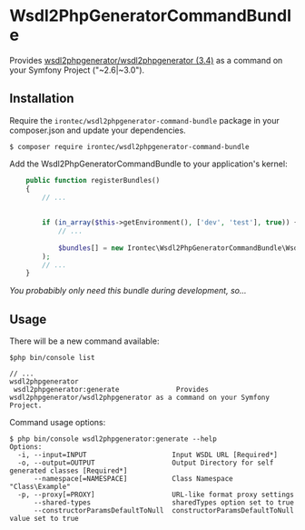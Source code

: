 # Wsdl2PhpGeneratorCommandBundle

Provides [wsdl2phpgenerator/wsdl2phpgenerator (3.4)](https://github.com/wsdl2phpgenerator/wsdl2phpgenerator) as a command on your Symfony Project ("~2.6|~3.0").

## Installation

Require the `irontec/wsdl2phpgenerator-command-bundle` package in your composer.json and update your dependencies.

    $ composer require irontec/wsdl2phpgenerator-command-bundle


Add the Wsdl2PhpGeneratorCommandBundle to your application's kernel:

```php
    public function registerBundles()
    {
        // ...
    
    
        if (in_array($this->getEnvironment(), ['dev', 'test'], true)) {
            // ...
            
            $bundles[] = new Irontec\Wsdl2PhpGeneratorCommandBundle\Wsdl2PhpGeneratorCommandBundle(),
        );
        // ...
    }
````
*You probabibly only need this bundle during development, so...*


## Usage

There will be a new command available: 


    $php bin/console list
    
    // ...
    wsdl2phpgenerator
     wsdl2phpgenerator:generate              Provides wsdl2phpgenerator/wsdl2phpgenerator as a command on your Symfony Project.



Command usage options:

    $ php bin/console wsdl2phpgenerator:generate --help
    Options:
      -i, --input=INPUT                     Input WSDL URL [Required*]
      -o, --output=OUTPUT                   Output Directory for self generated classes [Required*]
          --namespace[=NAMESPACE]           Class Namespace "Class\Example"
      -p, --proxy[=PROXY]                   URL-like format proxy settings
          --shared-types                    sharedTypes option set to true
          --constructorParamsDefaultToNull  constructorParamsDefaultToNull value set to true

